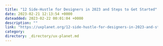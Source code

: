 ```yaml
---
title: "12 Side-Hustle for Designers in 2023 and Steps to Get Started"
date: 2023-02-21 12:13:54 +0000
dateadded: 2023-02-22 00:01:04 +0000
description: ""
link: "https://uxplanet.org/12-side-hustle-for-designers-in-2023-and-steps-to-get-started-dd20b58d9cd5?source=rss----819cc2aaeee0---4"
category:
directory: _directory/ux-planet.md
---
```

